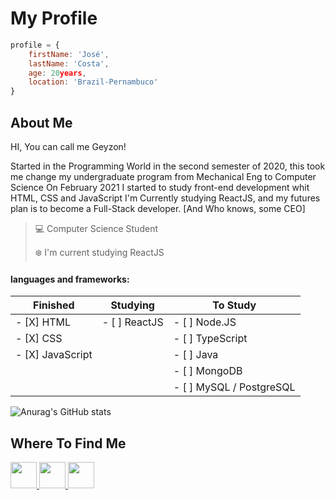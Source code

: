 # My Profile
```JavaScript
profile = {
    firstName: 'José',
    lastName: 'Costa',
    age: 20years,
    location: 'Brazil-Pernambuco'
}
```
## About Me

HI, You can call me Geyzon!

Started in the Programming World in the second semester of 2020, this took me change my undergraduate program from Mechanical Eng to Computer Science
On February 2021 I started to study front-end development whit HTML, CSS and JavaScript
I'm Currently studying ReactJS, and my futures plan is to become a Full-Stack developer. [And Who knows, some CEO]

>:computer: Computer Science Student
>
>:snowflake: I'm current studying ReactJS

#### languages and frameworks:
| Finished              | Studying                  | To Study                  |
|   ---------------     |   --------------          |   --------                |
|- [X] HTML             | - [ ] ReactJS             | - [ ] Node.JS             |
|- [X] CSS              |                           | - [ ] TypeScript          |
|- [X] JavaScript       |                           | - [ ] Java                |
|                       |                           | - [ ] MongoDB             |
|                       |                           | - [ ] MySQL / PostgreSQL  |

![Anurag's GitHub stats](https://github-readme-stats.vercel.app/api?username=GeyzonErik&show_icons=true&border_radius=0&hide_border=true&title_color=3498db&icon_color=3498db&hide=stars)

## Where To Find Me
<a href='https://twitter.com/Erikles47' target='_blank'> <img src='https://cdn1.iconfinder.com/data/icons/social-media-rounded-corners/512/Rounded_Twitter5_svg-512.png' width='42px'> </a>
<a href='https://www.instagram.com/_geyzon_/' target='_blank'> <img src='https://cdn1.iconfinder.com/data/icons/social-media-rounded-corners/512/Rounded_Instagram_svg-512.png' width='42px'> </a>
<a href='https://www.linkedin.com/in/jos%C3%A9-costa-json/' target='_blank'> <img src='https://cdn1.iconfinder.com/data/icons/social-media-rounded-corners/512/Rounded_Linkedin2_svg-512.png' width='42px'> </a>
